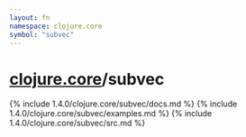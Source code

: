 ```yaml
---
layout: fn
namespace: clojure.core
symbol: "subvec"
---
```


# [clojure.core](../)/subvec

{% include 1.4.0/clojure.core/subvec/docs.md %}
{% include 1.4.0/clojure.core/subvec/examples.md %}
{% include 1.4.0/clojure.core/subvec/src.md %}

